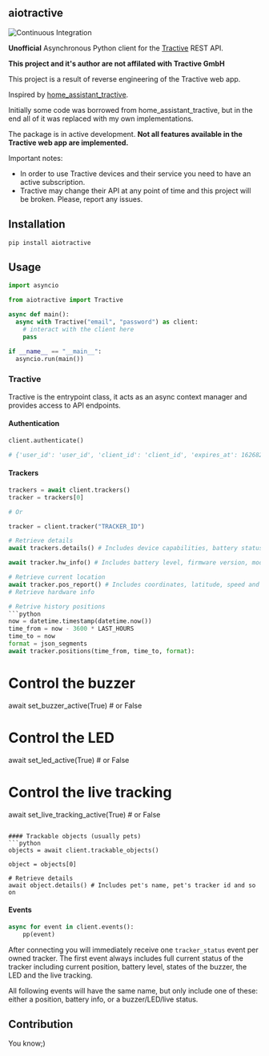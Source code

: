 ## aiotractive

![Continuous Integration](https://github.com/zhulik/aiotractive/workflows/Continuous%20Integration/badge.svg?branch=main)

**Unofficial** Asynchronous Python client for the [Tractive](https://tractive.com) REST API.

**This project and it's author are not affilated with Tractive GmbH**

This project is a result of reverse engineering of the Tractive web app.

Inspired by [home_assistant_tractive](https://github.com/Danielhiversen/home_assistant_tractive).

Initially some code was borrowed from home_assistant_tractive, but in the end all of it was replaced with my own implementations.

The package is in active development. **Not all features available in the Tractive web app are implemented.**

Important notes:

- In order to use Tractive devices and their service you need to have an active subscription.
- Tractive may change their API at any point of time and this project will be broken. Please, report any issues.

## Installation

`pip install aiotractive`

## Usage

```python
import asyncio

from aiotractive import Tractive

async def main():
  async with Tractive("email", "password") as client:
    # interact with the client here
    pass

if __name__ == "__main__":
  asyncio.run(main())
```


### Tractive

Tractive is the entrypoint class, it acts as an async context manager and provides access to API endpoints.

#### Authentication

```python
client.authenticate()

# {'user_id': 'user_id', 'client_id': 'client_id', 'expires_at': 1626821491, 'access_token': 'long access token'}
```

#### Trackers

```python
trackers = await client.trackers()
tracker = trackers[0]

# Or

tracker = client.tracker("TRACKER_ID")

# Retrieve details
await trackers.details() # Includes device capabilities, battery status(not level), charging state and so on

await tracker.hw_info() # Includes battery level, firmware version, model and so on

# Retrieve current location 
await tracker.pos_report() # Includes coordinates, latitude, speed and so on
# Retrieve hardware info

# Retrive history positions
```python
now = datetime.timestamp(datetime.now())
time_from = now - 3600 * LAST_HOURS
time_to = now
format = json_segments
await tracker.positions(time_from, time_to, format):
```

# Control the buzzer
await set_buzzer_active(True) # or False

# Control the LED
await set_led_active(True) # or False

# Control the live tracking
await set_live_tracking_active(True) # or False
```

#### Trackable objects (usually pets)
```python
objects = await client.trackable_objects()

object = objects[0]

# Retrieve details
await object.details() # Includes pet's name, pet's tracker id and so on
```

#### Events

```python
async for event in client.events():
    pp(event)

```

After connecting you will immediately receive one `tracker_status` event per owned tracker.
The first event always includes full current status of the tracker including current position, battery level, states of the buzzer,
the LED and the live tracking.

All following events will have the same name, but only include one of these: either a position, battery info, or a buzzer/LED/live
status.

## Contribution
You know;)
